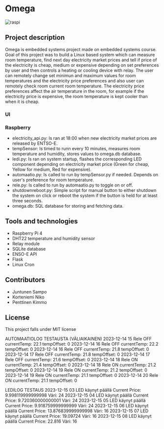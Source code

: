 # Omega

![raspi](https://github.com/Zame76/projektiomega/assets/28978509/4c4a0ae3-8167-4a2c-b8de-b22f9fb56eb9)

## Project description
Omega is embedded systems project made on embedded systems course.
Goal of this project was to build a Linux based system which can measure room temperature, find next day electricity market prices and tell if price of the electricity is cheap, medium or expensive depending on set preferences by user and then controls a heating or cooling device with relay. The user can remotely change set minimun and maximum values for room temperatures and the electricity price preferences and also user can remotely check room current room temperature. The electricity price preferences affect the air temperature in the room, for example if the electricity price is expensive, the room temperature is kept cooler than when it is cheap.

### UI

### Raspberry
- electricity_api.py: Is ran at 18:00 when new electricity market prices are released by ENTSO-E.
- tempSensor: Is timed to runn every 10 minutes, measures room temperature and humidity, stores values to omega.db database.
- ledi.py: Is ran on system startup, flashes the corresponding LED component depending on electricity market price (Green for cheap, Yellow for medium, Red for expensive).
- automaatio.py: Is called to run by tempSensor.py if needed. Depends on user's preference for room temperature. 
- rele.py: Is called to run by automaatio.py to toggle on or off.
- shutdownreboot.py: Simple script for manual button to either shutdown the system on click or reboot the system if the button is held for at least three seconds.
- omega.db: SQL database for storing and fetching data.

## Tools and technologies
- Raspberry Pi 4
- DHT22 temperature and humidity sensor
- Relay module
- SQLite database
- ENSO-E API
- Flask
- Linux Cron

## Contributors
- Juntunen Sampo
- Korteniemi Niko
- Penttinen Kimmo

## License
This project falls under MIT license

AUTOMAATIOLOG TESTAUSTA (VÄLIAIKAINEN)
2023-12-14 15 Rele OFF currentTemp: 22.1 tempOffset: 0
2023-12-14 16 Rele OFF currentTemp: 22.2 tempOffset: 0
2023-12-14 16 Rele OFF currentTemp: 21.8 tempOffset: 0
2023-12-14 17 Rele OFF currentTemp: 21.8 tempOffset: 0
2023-12-14 17 Rele OFF currentTemp: 21.6 tempOffset: 0
2023-12-14 18 Rele ON currentTemp: 21.4 tempOffset: 0
2023-12-14 18 Rele ON currentTemp: 21.2 tempOffset: 0
2023-12-14 19 Rele ON currentTemp: 21.2 tempOffset: 0
2023-12-14 19 Rele ON currentTemp: 21.1 tempOffset: 0
2023-12-14 20 Rele ON currentTemp: 21.1 tempOffset: 0

LEDILOG TESTAUS
2023-12-15 03 LED käynyt päällä Current Price: 9.998119999999998 Väri: 24
2023-12-15 04 LED käynyt päällä Current Price: 9.720360000000001 Väri: 24
2023-12-15 05 LED käynyt päällä Current Price: 9.918759999999999 Väri: 24
2023-12-15 06 LED käynyt päällä Current Price: 13.876839999999998 Väri: 16
2023-12-15 07 LED käynyt päällä Current Price: 19.09724 Väri: 16
2023-12-15 08 LED käynyt päällä Current Price: 22.816 Väri: 16